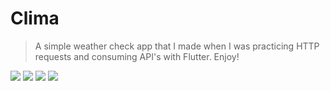
Clima
=============


> A simple weather check app that I made when I was practicing HTTP requests and consuming API's with Flutter. Enjoy!

![](https://i.ibb.co/kSY0dRS/20200218-135132.png)
![](https://i.ibb.co/TvytdsJ/20200218-135125.png)
![](https://i.ibb.co/Rh53HjZ/20200218-135129.png)
![](https://i.ibb.co/VMnyfgN/20200218-135119.png)
